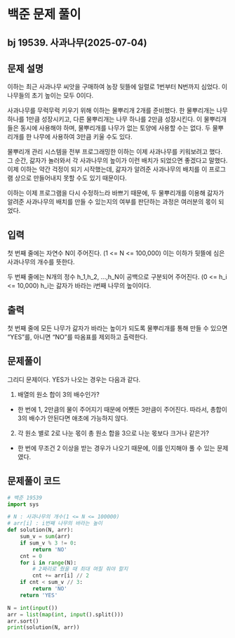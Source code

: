# 백준 문제 풀이

## bj 19539. 사과나무(2025-07-04)

## 문제 설명

이하는 최근 사과나무 씨앗을 구매하여 농장 뒷뜰에 일렬로 1번부터 N번까지 심었다. 이 나무들의 초기 높이는 모두 0이다.

사과나무를 무럭무럭 키우기 위해 이하는 물뿌리개 2개를 준비했다. 한 물뿌리개는 나무 하나를 1만큼 성장시키고, 다른 물뿌리개는 나무 하나를 2만큼 성장시킨다. 이 물뿌리개들은 동시에 사용해야 하며, 물뿌리개를 나무가 없는 토양에 사용할 수는 없다. 두 물뿌리개를 한 나무에 사용하여 3만큼 키울 수도 있다.

물뿌리개 관리 시스템을 전부 프로그래밍한 이하는 이제 사과나무를 키워보려고 했다. 그 순간, 갊자가 놀러와서 각 사과나무의 높이가 이런 배치가 되었으면 좋겠다고 말했다. 이제 이하는 약간 걱정이 되기 시작했는데, 갊자가 알려준 사과나무의 배치를 이 프로그램 상으로 만들어내지 못할 수도 있기 때문이다.

이하는 이제 프로그램을 다시 수정하느라 바쁘기 때문에, 두 물뿌리개를 이용해 갊자가 알려준 사과나무의 배치를 만들 수 있는지의 여부를 판단하는 과정은 여러분의 몫이 되었다.

## 입력

첫 번째 줄에는 자연수 N이 주어진다. (1 <= N <= 100,000) 이는 이하가 뒷뜰에 심은 사과나무의 개수를 뜻한다.

두 번째 줄에는 N개의 정수 h_1,h_2, ...,h_N이 공백으로 구분되어 주어진다. (0 <= h_i <= 10,000) h_i는 갊자가 바라는 i번째 나무의 높이이다.

## 출력

첫 번째 줄에 모든 나무가 갊자가 바라는 높이가 되도록 물뿌리개를 통해 만들 수 있으면 “YES”를, 아니면 “NO”를 따옴표를 제외하고 출력한다.

## 문제풀이

그리디 문제이다. YES가 나오는 경우는 다음과 같다.

1. 배열의 원소 합이 3의 배수인가?

- 한 번에 1, 2만큼의 물이 주어지기 때문에 어쨋든 3만큼이 주어진다. 따라서, 총합이 3의 배수가 안된다면 애초에 가능하지 않다.

2. 각 원소 별로 2로 나눈 몫이 총 원소 합을 3으로 나눈 몫보다 크거나 같은가?

- 한 번에 무조건 2 이상을 받는 경우가 나오기 때문에, 이를 인지해야 풀 수 있는 문제였다.

## 문제풀이 코드

```python
# 백준 19539
import sys

# N : 사과나무의 개수(1 <= N <= 100000)
# arr[i] : i번째 나무의 바라는 높이
def solution(N, arr):
    sum_v = sum(arr)
    if sum_v % 3 != 0:
        return 'NO'
    cnt = 0
    for i in range(N):
        # 2짜리로 줬을 때 최대 며칠 줘야 할지
        cnt += arr[i] // 2
    if cnt < sum_v // 3:
        return 'NO'
    return 'YES'

N = int(input())
arr = list(map(int, input().split()))
arr.sort()
print(solution(N, arr))
```

```java


```
